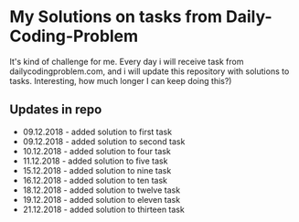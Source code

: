 # My Solutions on tasks from Daily-Coding-Problem 

It's kind of challenge for me. Every day i will receive task from dailycodingproblem.com, and i will update this repository with solutions to tasks. 
Interesting, how much longer I can keep doing this?)

## Updates in repo
+ 09.12.2018 - added solution to first task
+ 09.12.2018 - added solution to second task
+ 10.12.2018 - added solution to four task
+ 11.12.2018 - added solution to five task
+ 15.12.2018 - added solution to nine task
+ 16.12.2018 - added solution to ten task
+ 18.12.2018 - added solution to twelve task
+ 19.12.2018 - added solution to eleven task
+ 21.12.2018 - added solution to thirteen task
